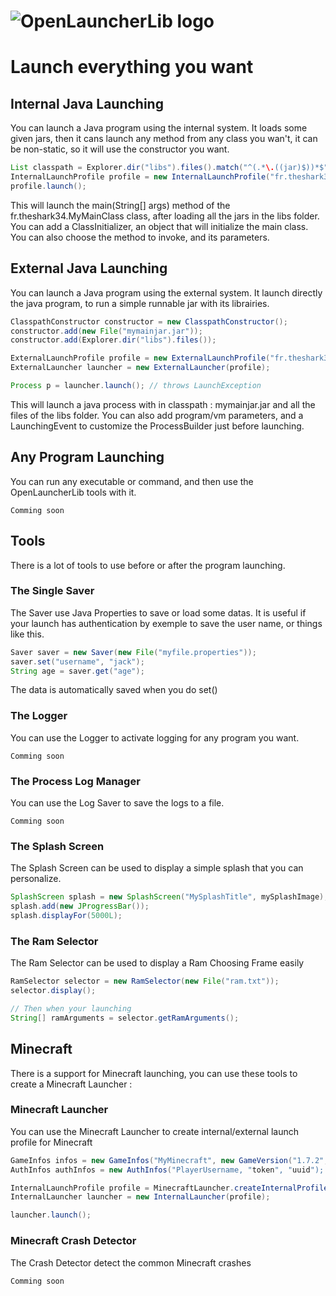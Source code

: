 ![OpenLauncherLib logo](http://image.noelshack.com/fichiers/2015/17/1429612277-oolbaniere.png)
=====

# Launch everything you want

## Internal Java Launching

You can launch a Java program using the internal system. It loads some given jars, then it cans launch any method from any class you wan't, it can be non-static, so it will use the constructor you want.

```java
List classpath = Explorer.dir("libs").files().match("^(.*\.((jar)$))*$").get();
InternalLaunchProfile profile = new InternalLaunchProfile("fr.theshark34.MyMainClass", classpath);
profile.launch();
```

This will launch the main(String[] args) method of the fr.theshark34.MyMainClass class, after loading all the jars in the libs folder.
You can add a ClassInitializer, an object that will initialize the main class.
You can also choose the method to invoke, and its parameters.

## External Java Launching

You can launch a Java program using the external system. It launch directly the java program, to run a simple runnable jar with its librairies.

```java
ClasspathConstructor constructor = new ClasspathConstructor();
constructor.add(new File("mymainjar.jar"));
constructor.add(Explorer.dir("libs").files());

ExternalLaunchProfile profile = new ExternalLaunchProfile("fr.theshark34.MyClass", classpath.make());
ExternalLauncher launcher = new ExternalLauncher(profile);

Process p = launcher.launch(); // throws LaunchException
```

This will launch a java process with in classpath : mymainjar.jar and all the files of the libs folder.
You can also add program/vm parameters, and a LaunchingEvent to customize the ProcessBuilder just before launching.

## Any Program Launching

You can run any executable or command, and then use the OpenLauncherLib tools with it.

    Comming soon

## Tools

There is a lot of tools to use before or after the program launching.

### The Single Saver

The Saver use Java Properties to save or load some datas. It is useful if your launch has authentication by exemple to save the user name, or things like this.

```java
Saver saver = new Saver(new File("myfile.properties"));
saver.set("username", "jack");
String age = saver.get("age");
```

The data is automatically saved when you do set()

### The Logger

You can use the Logger to activate logging for any program you want.

    Comming soon

### The Process Log Manager

You can use the Log Saver to save the logs to a file.

    Comming soon

### The Splash Screen

The Splash Screen can be used to display a simple splash that you can personalize.

```java
SplashScreen splash = new SplashScreen("MySplashTitle", mySplashImage);
splash.add(new JProgressBar());
splash.displayFor(5000L);
```

### The Ram Selector

The Ram Selector can be used to display a Ram Choosing Frame easily

```java
RamSelector selector = new RamSelector(new File("ram.txt"));
selector.display();

// Then when your launching
String[] ramArguments = selector.getRamArguments();
```

## Minecraft

There is a support for Minecraft launching, you can use these tools to create a Minecraft Launcher :

### Minecraft Launcher

You can use the Minecraft Launcher to create internal/external launch profile for Minecraft

```java
GameInfos infos = new GameInfos("MyMinecraft", new GameVersion("1.7.2", GameType.V1_7_2_LOWER), new GameTweak[] {GameTweak.FORGE});
AuthInfos authInfos = new AuthInfos("PlayerUsername, "token", "uuid");

InternalLaunchProfile profile = MinecraftLauncher.createInternalProfile(infos, GameFolder.BASIC, authInfos);
InternalLauncher launcher = new InternalLauncher(profile);

launcher.launch();
```

### Minecraft Crash Detector

The Crash Detector detect the common Minecraft crashes

    Comming soon